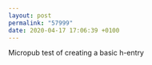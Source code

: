 ```yaml
---
layout: post
permalink: "57999"
date: 2020-04-17 17:06:39 +0100
---
```


Micropub test of creating a basic h-entry
